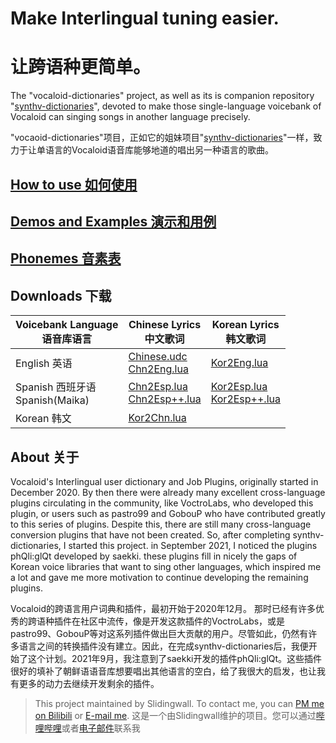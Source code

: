 # Make Interlingual tuning easier.

# 让跨语种更简单。

The "vocaloid-dictionaries" project, as well as its is companion repository "[synthv-dictionaries](/synthv-dictionaries/)", devoted to make those single-language voicebank of Vocaloid can singing songs in another language precisely.

"vocaoid-dictionaries"项目，正如它的姐妹项目"[synthv-dictionaries](/synthv-dictionaries/)"一样，致力于让单语言的Vocaloid语音库能够地道的唱出另一种语言的歌曲。

## [How to use 如何使用](/vocaloid-dictionaries/manual)

## [Demos and Examples 演示和用例](/vocaloid-dictionaries/demo)

## [Phonemes 音素表](/vocaloid-dictionaries/Phoneme)

## Downloads 下载

| Voicebank Language<br />语音库语言 | Chinese Lyrics<br />中文歌词 | Korean Lyrics<br />韩文歌词 |
| ---- | ---- | ---- |
| English 英语 | [Chinese.udc](https://github.com/Slidingwall/vocaloid-dictionaries/blob/main/Chinese.udc)<br />[Chn2Eng.lua](https://github.com/Slidingwall/vocaloid-dictionaries/blob/main/Chn2Eng.lua) |[Kor2Eng.lua](https://github.com/Slidingwall/vocaloid-dictionaries/blob/main/Kor2Eng.lua)|
| Spanish 西班牙语<br />Spanish(Maika) | [Chn2Esp.lua](https://github.com/Slidingwall/vocaloid-dictionaries/blob/main/Chn2Esp.lua)<br />[Chn2Esp++.lua](https://github.com/Slidingwall/vocaloid-dictionaries/blob/main/Chn2Esp%2B%2B.lua)| [Kor2Esp.lua](https://github.com/Slidingwall/vocaloid-dictionaries/blob/main/Kor2Esp.lua)<br />[Kor2Esp++.lua](https://github.com/Slidingwall/vocaloid-dictionaries/blob/main/Kor2Esp%2B%2B.lua) |
|Korean 韩文| [Kor2Chn.lua](https://github.com/Slidingwall/vocaloid-dictionaries/blob/main/Kor2Chn.lua)| |

## About  关于

Vocaloid's Interlingual user dictionary and Job Plugins, originally started in December 2020.
By then there were already many excellent cross-language plugins circulating in the community, like VoctroLabs, who developed this plugin, or users such as pastro99 and GobouP who have contributed greatly to this series of plugins. Despite this, there are still many cross-language conversion plugins that have not been created. So, after completing synthv-dictionaries, I started this project. in September 2021, I noticed the plugins phQli:glQt developed by saekki. these plugins fill in nicely the gaps of Korean voice libraries that want to sing other languages, which inspired me a lot and gave me more motivation to continue developing the remaining plugins.

Vocaloid的跨语言用户词典和插件，最初开始于2020年12月。
那时已经有许多优秀的跨语种插件在社区中流传，像是开发这款插件的VoctroLabs，或是pastro99、GobouP等对这系列插件做出巨大贡献的用户。尽管如此，仍然有许多语言之间的转换插件没有建立。因此，在完成synthv-dictionaries后，我便开始了这个计划。2021年9月，我注意到了saekki开发的插件phQli:glQt。这些插件很好的填补了朝鲜语语音库想要唱出其他语言的空白，给了我很大的启发，也让我有更多的动力去继续开发剩余的插件。

> This project maintained by Slidingwall. To contact me, you can [PM me on Bilibili](https://space.bilibili.com/141232009) or [E-mail me](mailto:slidingwall@outlook.com).
> 这是一个由Slidingwall维护的项目。您可以通过[哔哩哔哩](https://space.bilibili.com/141232009)或者[电子邮件](mailto:slidingwall@outlook.com)联系我
